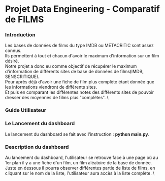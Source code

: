 # **Projet Data Engineering - Comparatif de FILMS** #

### Introduction ### 

Les bases de données de films du type IMDB ou METACRITIC sont assez connus. \
Ils permettent à tout et chacun d'avoir le maximum d'information sur un film désiré.\
Notre projet a donc eu comme objectif de récupérer le maximum d'information de différents sites de base de données de films(IMDB, SENSCRITIQUE).\
Pour après déjà d'avoir une fiche de film plus complète étant donnée que les informations viendront de différents sites. \
Et puis en comparant les différentes notes des différents sites de pouvoir dresser des moyennes de films plus "complètes". \

###  Guide Utilisateur ### 

### Le Lancement du dashboard ###

Le lancement du dashboard se fait avec l'instruction : **python main.py**.

### Description du dashboard ###

Au lancement du dashboard, l'utilisateur se retrouve face à une page où au 1er plan il y a une fiche d'un film, un film aléatoire de la base de donnée. \
Juste en dessous il pourra observer différentes partie de liste de films, en cliquant sur le nom de la liste, l'utilisateur aura accès à la liste complète. \
